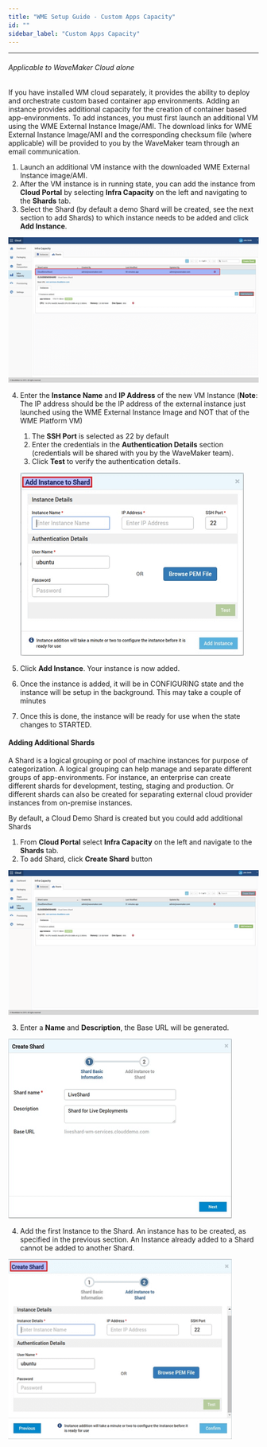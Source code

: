 ```yaml
---
title: "WME Setup Guide - Custom Apps Capacity"
id: ""
sidebar_label: "Custom Apps Capacity"
---
```

---

###### Applicable to WaveMaker Cloud alone

If you have installed WM cloud separately, it provides the ability to deploy and orchestrate custom based container app environments. Adding an instance provides additional capacity for the creation of container based app-environments. To add instances, you must first launch an additional VM using the WME External Instance Image/AMI. The download links for WME External Instance Image/AMI and the corresponding checksum file (where applicable) will be provided to you by the WaveMaker team through an email communication.

1. Launch an additional VM instance with the downloaded WME External Instance image/AMI.
2. After the VM instance is in running state, you can add the instance from **Cloud Portal** by selecting **Infra Capacity** on the left and navigating to the **Shards** tab.
3. Select the Shard (by default a demo Shard will be created, see the next section to add Shards) to which instance needs to be added and click **Add Instance**. 

[![](/learn/assets/WME_instance1.png)](/learn/assets/WME_instance1.png)

4. Enter the **Instance Name** and **IP Address** of the new VM Instance (**Note**: The IP address should be the IP address of the external instance just launched using the WME External Instance Image and NOT that of the WME Platform VM)
    
    1. The **SSH Port** is selected as 22 by default
    2. Enter the credentials in the **Authentication Details** section (credentials will be shared with you by the WaveMaker team).
    3. Click **Test** to verify the authentication details.
    
    [![](/learn/assets/WME_instance2.png)](/learn/assets/WME_instance2.png)

5. Click **Add Instance**. Your instance is now added.
6. Once the instance is added, it will be in CONFIGURING state and the instance will be setup in the background. This may take a couple of minutes
7. Once this is done, the instance will be ready for use when the state changes to STARTED.

#### Adding Additional Shards

A Shard is a logical grouping or pool of machine instances for purpose of categorization. A logical grouping can help manage and separate different groups of app-environments. For instance, an enterprise can create different shards for development, testing, staging and production. Or different shards can also be created for separating external cloud provider instances from on-premise instances.

By default, a Cloud Demo Shard is created but you could add additional Shards

1. From **Cloud Portal** select **Infra Capacity** on the left and navigate to the **Shards** tab.
2. To add Shard, click **Create Shard** button 

[![](/learn/assets/WME_shard1.png)](/learn/assets/WME_shard1.png)

3. Enter a **Name** and **Description**, the Base URL will be generated. 

[![](/learn/assets/WME_shard2.png)](/learn/assets/WME_shard2.png)

4. Add the first Instance to the Shard. An instance has to be created, as specified in the previous section. An Instance already added to a Shard cannot be added to another Shard. 

[![](/learn/assets/WME_shard3.png)](/learn/assets/WME_shard3.png)